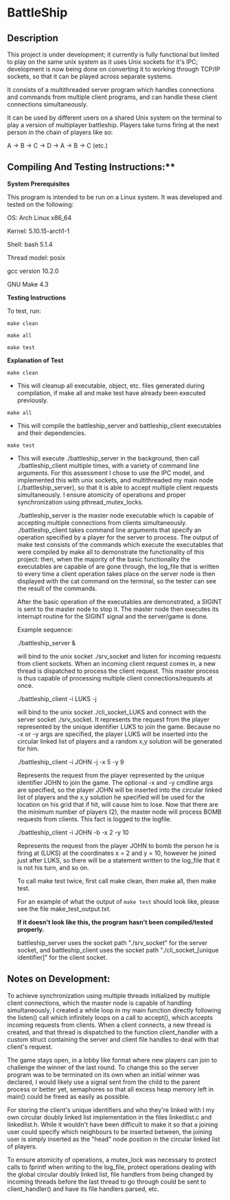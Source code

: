 # BattleShip

## Description

This project is under development; it currently is fully functional but
limited to play on the same unix system as it uses Unix sockets for it's
IPC; development is now being done on converting it to working through TCP/IP
sockets, so that it can be played across separate systems.

It consists of a multithreaded server program which handles connections
and commands from multiple client programs, and can handle these client
connections simultaneously.

It can be used by different users on a shared Unix system on the terminal
to play a version of multiplayer battleship. Players take turns
firing at the next person in the chain of players like so:

A -> B -> C -> D -> A -> B -> C (etc.)

## Compiling And Testing Instructions:**

**System Prerequisites**

This program is intended to be run on a Linux system.
It was developed and tested on the following:


OS: Arch Linux x86_64

Kernel: 5.10.15-arch1-1

Shell: bash 5.1.4

Thread model: posix

gcc version 10.2.0

GNU Make 4.3


**Testing Instructions**

To test, run:

   `make clean`

   `make all`

   `make test`


**Explanation of Test**

`make clean`
- This will cleanup all executable, object, etc. files generated during compilation,
  if make all and make test have already been executed previously.

`make all`
- This will compile the battleship_server and battleship_client executables and
  their dependencies.

`make test`
- This will execute ./battleship_server in the background, then call
  ./battleship_client multiple times, with a variety of command line arguments.
  For this assessment I chose to use the IPC model, and implemented this with
  unix sockets, and multithreaded my main node (./battleship_server), so that
  it is able to accept multiple client requests simultaneously. I ensure
  atomicity of operations and proper synchronization using pthread_mutex_locks.

  ./battleship_server is the master node executable which is capable of accepting
  multiple connections from clients simultaneously. ./battleship_client takes
  command line arguments that specify an operation specified by a player 
  for the server to process. The output of make test consists of the commands
  which execute the executables that were compiled by make all to
  demonstrate the functionality of this project: then, when the majority of the
  basic functionality the executables are capable of are gone through, 
  the log_file that is written to every time a client operation takes place on 
  the server node is then displayed with the cat command on the terminal,
  so the tester can see the result of the commands.

  After the basic operation of the executables are demonstrated, a SIGINT
  is sent to the master node to stop it. The master node then executes
  its interrupt routine for the SIGINT signal and the server/game is done.

  Example sequence:

  ./battleship_server &

  will bind to the unix socket ./srv_socket and listen for incoming requests
  from client sockets. When an incoming client request comes in, a new thread
  is dispatched to process the client request. This master process is thus
  capable of processing multiple client connections/requests at once.

  ./battleship_client -i LUKS -j

  will bind to the unix socket ./cli_socket_LUKS and connect with the server
  socket ./srv_socket. It represents the request from the player represented
  by the unique identifier LUKS to join the game. Because no -x or -y args
  are specified, the player LUKS will be inserted into the circular linked
  list of players and a random x,y solution will be generated for him.

  ./battleship_client -i JOHN -j -x 5 -y 9

  Represents the request from the player represented by the unique identifier
  JOHN to join the game. The optional -x and -y cmdline args are specified,
  so the player JOHN will be inserted into the circular linked list of players
  and the x,y solution he specified will be used for the location on his grid that
  if hit, will cause him to lose. Now that there are the minimum number of players (2), 
  the master node will process BOMB requests from clients. This fact is logged to the
  logfile.

  ./battleship_client -i JOHN -b -x 2 -y 10

  Represents the request from the player JOHN to bomb the person he is firing at
  (LUKS) at the coordinates x = 2 and y = 10, however he joined just after LUKS, so
  there will be a statement written to the log_file that it is not his turn, and so on.

  To call make test twice, first call make clean, then make all, then make test.

  For an example of what the output of `make test` should look like, please see
  the file make_test_output.txt.

  **If it doesn't look like this, the program hasn't been compiled/tested properly.**

   battleship_server uses the socket path "./srv_socket" for the server socket, and
   battleship_client uses the socket path "./cli_socket_[unique identifier]" for the client socket.

## Notes on Development:

   To achieve synchronization using multiple threads initialized by multiple client connections,
   which the master node is capable of handling simultaneously, I created a while loop in my main
   function directly following the listen() call which infinitely loops on a call to accept(), which
   accepts incoming requests from clients. When a client connects, a new thread is created, and that
   thread is dispatched to the function client_handler with a custom struct containing the server and
   client file handles to deal with that client's request.
   
   The game stays open, in a lobby like format where new players can join to challenge the winner of the
   last round. To change this so the server program was to be terminated on its own when an initial
   winner was declared, I would likely use a signal sent from the child to the parent process or better
   yet, semaphores so that all excess heap memory left in main() could be freed as easily as possible.

   For storing the client's unique identifiers and who they're linked with I my own circular
   doubly linked list implementation in the files linkedlist.c and linkedlist.h. While it wouldn't
   have been difficult to make it so that a joining user could specify which neighbours to be
   inserted between, the joining user is simply inserted as the "head" node position in the circular linked
   list of players.

   To ensure atomicity of operations, a mutex_lock was necessary to protect calls
   to fprintf when writing to the log_file, protect operations dealing with the global circular
   doubly linked list, file handlers from being changed by incoming threads before
   the last thread to go through could be sent to client_handler() and have its file handlers
   parsed, etc.
